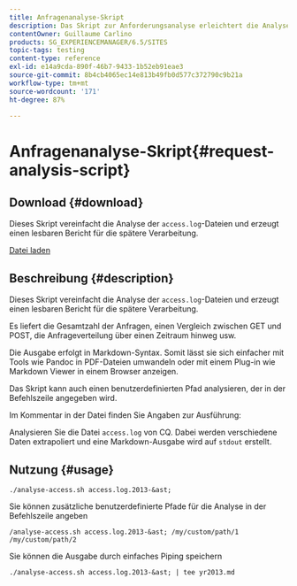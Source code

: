 ```yaml
---
title: Anfragenanalyse-Skript
description: Das Skript zur Anforderungsanalyse erleichtert die Analyse der access.log-Dateien, die einen lesbaren Bericht zur späteren Verarbeitung erzeugen
contentOwner: Guillaume Carlino
products: SG_EXPERIENCEMANAGER/6.5/SITES
topic-tags: testing
content-type: reference
exl-id: e14a9cda-890f-46b7-9433-1b52eb91eae3
source-git-commit: 8b4cb4065ec14e813b49fb0d577c372790c9b21a
workflow-type: tm+mt
source-wordcount: '171'
ht-degree: 87%

---
```


# Anfragenanalyse-Skript{#request-analysis-script}

## Download {#download}

Dieses Skript vereinfacht die Analyse der `access.log`-Dateien und erzeugt einen lesbaren Bericht für die spätere Verarbeitung.

[Datei laden](assets/analyse-access.sh)

## Beschreibung {#description}

Dieses Skript vereinfacht die Analyse der `access.log`-Dateien und erzeugt einen lesbaren Bericht für die spätere Verarbeitung.

Es liefert die Gesamtzahl der Anfragen, einen Vergleich zwischen GET und POST, die Anfrageverteilung über einen Zeitraum hinweg usw.

Die Ausgabe erfolgt in Markdown-Syntax. Somit lässt sie sich einfacher mit Tools wie Pandoc in PDF-Dateien umwandeln oder mit einem Plug-in wie Markdown Viewer in einem Browser anzeigen.

Das Skript kann auch einen benutzerdefinierten Pfad analysieren, der in der Befehlszeile angegeben wird.

Im Kommentar in der Datei finden Sie Angaben zur Ausführung:

Analysieren Sie die Datei `access.log` von CQ. Dabei werden verschiedene Daten extrapoliert und eine Markdown-Ausgabe wird auf `stdout` erstellt.

## Nutzung {#usage}

`./analyse-access.sh access.log.2013-&ast;`

Sie können zusätzliche benutzerdefinierte Pfade für die Analyse in der Befehlszeile angeben

`/analyse-access.sh access.log.2013-&ast; /my/custom/path/1 /my/custom/path/2`

Sie können die Ausgabe durch einfaches Piping speichern

`./analyse-access.sh access.log.2013-&ast; | tee yr2013.md`
